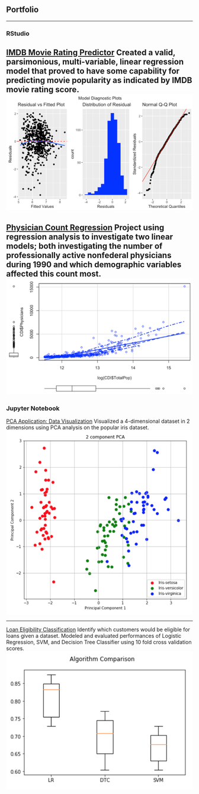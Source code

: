 ## Portfolio

---

### RStudio

[IMDB Movie Rating Predictor](https://github.com/philipyoon/IMDB_movie_predictions)
Created a valid, parsimonious, multi-variable, linear regression model that proved to have some capability for predicting movie popularity as indicated by IMDB movie rating score.
<img src="images/imdb.png"/>
---

[Physician Count Regression](https://github.com/philipyoon/physician_count_regression)
Project using regression analysis to investigate two linear models; both investigating the number of professionally active nonfederal physicians during 1990 and which demographic variables affected this count most. 
<img src="images/physician.png"/>
---

### Jupyter Notebook

[PCA Application: Data Visualization](https://github.com/philipyoon/pca-data-visualization-application)
Visualized a 4-dimensional dataset in 2 dimensions using PCA analysis on the popular iris dataset.
<img src="images/iris.png"/>

---
[Loan Eligibility Classification](https://github.com/philipyoon/loan_prediction)
Identify which customers would be eligible for loans given a dataset. Modeled and evaluated performances of Logistic Regression, SVM, and Decision Tree Classifier using 10 fold cross validation scores. 
<img src="images/loan.png"/>
